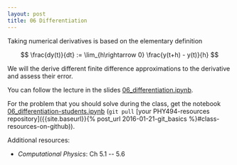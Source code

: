 ```yaml
---
layout: post
title: 06 Differentiation
---
```


Taking numerical derivatives is based on the elementary definition

$$
\frac{dy(t)}{dt} := \lim_{h\rightarrow 0} \frac{y(t+h) - y(t)}{h}
$$

We will the derive different finite difference approximations to the
derivative and assess their error.

You can follow the lecture in the slides
[06_differentiation.ipynb](http://nbviewer.jupyter.org/format/slides/github/ASU-CompMethodsPhysics-PHY494/PHY494-resources/blob/master/06_differentiation/06_differentiation-part-1.ipynb).

For the problem that you should solve during the class, get the
notebook
[06_differentiation-students.ipynb](http://nbviewer.jupyter.org/github/ASU-CompMethodsPhysics-PHY494/PHY494-resources/blob/master/06_differentiation/06_differentiation-students.ipynb)
(`git pull` [your PHY494-resources repository]({{site.baseurl}}{% post_url 2016-01-21-git_basics %}#class-resources-on-github)).

Additional resources:

* _Computational Physics_: Ch 5.1 -- 5.6


